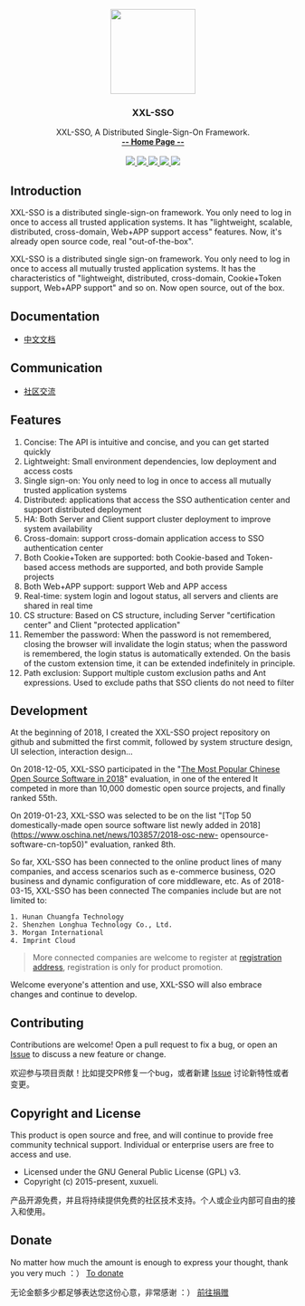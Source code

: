 <p align="center">
    <img src="https://www.xuxueli.com/doc/static/xxl-job/images/xxl-logo.jpg" width="150">
    <h3 align="center">XXL-SSO</h3>
    <p align="center">
        XXL-SSO, A Distributed Single-Sign-On Framework.
        <br>
        <a href="https://www.xuxueli.com/xxl-sso/"><strong>-- Home Page --</strong></a>
        <br>
        <br>
        <a href="https://github.com/xuxueli/xxl-sso/actions">
            <img src="https://github.com/xuxueli/xxl-sso/workflows/Java%20CI/badge.svg" >
        </a>
        <a href="https://maven-badges.herokuapp.com/maven-central/com.xuxueli/xxl-sso/">
            <img src="https://maven-badges.herokuapp.com/maven-central/com.xuxueli/xxl-sso/badge.svg" >
        </a>
        <a href="https://github.com/xuxueli/xxl-sso/releases">
            <img src="https://img.shields.io/github/release/xuxueli/xxl-sso.svg" >
        </a>
        <a href="http://www.gnu.org/licenses/gpl-3.0.html">
            <img src="https://img.shields.io/badge/license-GPLv3-blue.svg" >
        </a>
        <a href="https://www.xuxueli.com/page/donate.html">
            <img src="https://img.shields.io/badge/%24-donate-ff69b4.svg?style=flat-square" >
        </a>
    </p>    
</p>


## Introduction

XXL-SSO is a distributed single-sign-on framework. You only need to log in once to access all trusted application systems.
It has "lightweight, scalable, distributed, cross-domain, Web+APP support access" features.
Now, it's already open source code, real "out-of-the-box".

XXL-SSO is a distributed single sign-on framework. You only need to log in once to access all mutually trusted application systems.
It has the characteristics of "lightweight, distributed, cross-domain, Cookie+Token support, Web+APP support" and so on. Now open source, out of the box.


## Documentation
- [中文文档](https://www.xuxueli.com/xxl-sso/)

## Communication    
- [社区交流](https://www.xuxueli.com/page/community.html)

## Features
1. Concise: The API is intuitive and concise, and you can get started quickly
2. Lightweight: Small environment dependencies, low deployment and access costs
3. Single sign-on: You only need to log in once to access all mutually trusted application systems
4. Distributed: applications that access the SSO authentication center and support distributed deployment
5. HA: Both Server and Client support cluster deployment to improve system availability
6. Cross-domain: support cross-domain application access to SSO authentication center
7. Both Cookie+Token are supported: both Cookie-based and Token-based access methods are supported, and both provide Sample projects
8. Both Web+APP support: support Web and APP access
9. Real-time: system login and logout status, all servers and clients are shared in real time
10. CS structure: Based on CS structure, including Server "certification center" and Client "protected application"
11. Remember the password: When the password is not remembered, closing the browser will invalidate the login status; when the password is remembered, the login status is automatically extended. On the basis of the custom extension time, it can be extended indefinitely in principle.
12. Path exclusion: Support multiple custom exclusion paths and Ant expressions. Used to exclude paths that SSO clients do not need to filter

## Development
At the beginning of 2018, I created the XXL-SSO project repository on github and submitted the first commit, followed by system structure design, UI selection, interaction design...

On 2018-12-05, XXL-SSO participated in the "[The Most Popular Chinese Open Source Software in 2018](https://www.oschina.net/project/top_cn_2018?sort=1)" evaluation, in one of the entered It competed in more than 10,000 domestic open source projects, and finally ranked 55th.

On 2019-01-23, XXL-SSO was selected to be on the list "[Top 50 domestically-made open source software list newly added in 2018](https://www.oschina.net/news/103857/2018-osc-new- opensource-software-cn-top50)" evaluation, ranked 8th.

So far, XXL-SSO has been connected to the online product lines of many companies, and access scenarios such as e-commerce business, O2O business and dynamic configuration of core middleware, etc. As of 2018-03-15, XXL-SSO has been connected The companies include but are not limited to:

    1. Hunan Chuangfa Technology
    2. Shenzhen Longhua Technology Co., Ltd.
    3. Morgan International
    4. Imprint Cloud

> More connected companies are welcome to register at [registration address](https://github.com/xuxueli/xxl-sso/issues/1 ), registration is only for product promotion.

Welcome everyone's attention and use, XXL-SSO will also embrace changes and continue to develop.


## Contributing
Contributions are welcome! Open a pull request to fix a bug, or open an [Issue](https://github.com/xuxueli/xxl-sso/issues/) to discuss a new feature or change.

欢迎参与项目贡献！比如提交PR修复一个bug，或者新建 [Issue](https://github.com/xuxueli/xxl-sso/issues/) 讨论新特性或者变更。


## Copyright and License
This product is open source and free, and will continue to provide free community technical support. Individual or enterprise users are free to access and use.

- Licensed under the GNU General Public License (GPL) v3.
- Copyright (c) 2015-present, xuxueli.

产品开源免费，并且将持续提供免费的社区技术支持。个人或企业内部可自由的接入和使用。


## Donate
No matter how much the amount is enough to express your thought, thank you very much ：）     [To donate](https://www.xuxueli.com/page/donate.html )

无论金额多少都足够表达您这份心意，非常感谢 ：）      [前往捐赠](https://www.xuxueli.com/page/donate.html )
